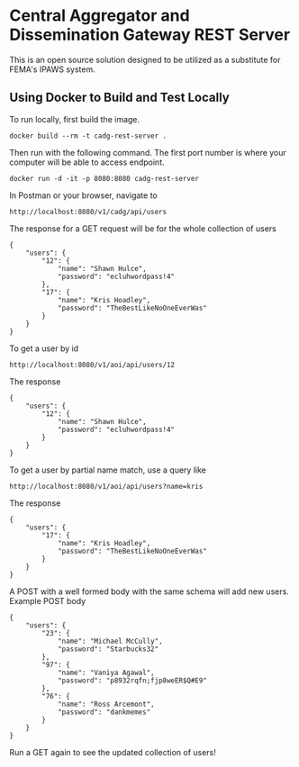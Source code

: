 # Central Aggregator and Dissemination Gateway REST Server

This is an open source solution designed to be utilized as a substitute for FEMA's IPAWS system.

## Using Docker to Build and Test Locally
To run locally, first build the image.
```
docker build --rm -t cadg-rest-server .
```
Then run with the following command. The first port number is where your computer will be able to access endpoint.
```
docker run -d -it -p 8080:8080 cadg-rest-server
```
In Postman or your browser, navigate to
```
http://localhost:8080/v1/cadg/api/users
```
The response for a GET request will be for the whole collection of users
```
{
    "users": {
        "12": {
            "name": "Shawn Hulce",
            "password": "ecluhwordpass!4"
        },
        "17": {
            "name": "Kris Hoadley",
            "password": "TheBestLikeNoOneEverWas"
        }
    }
}
```
To get a user by id
```
http://localhost:8080/v1/aoi/api/users/12
```
The response
```
{
    "users": {
        "12": {
            "name": "Shawn Hulce",
            "password": "ecluhwordpass!4"
        }
    }
}
```
To get a user by partial name match, use a query like
```
http://localhost:8080/v1/aoi/api/users?name=kris
```
The response
```
{
    "users": {
        "17": {
            "name": "Kris Hoadley",
            "password": "TheBestLikeNoOneEverWas"
        }
    }
}
```
A POST with a well formed body with the same schema will add new users.
Example POST body
```
{
    "users": {
        "23": {
            "name": "Michael McCully",
            "password": "Starbucks32"
        },
        "97": {
            "name": "Vaniya Agawal",
            "password": "p8932rqfn;fjp8weER$Q#E9"
        },
        "76": {
            "name": "Ross Arcemont",
            "password": "dankmemes"
        }
    }
}
```
Run a GET again to see the updated collection of users!